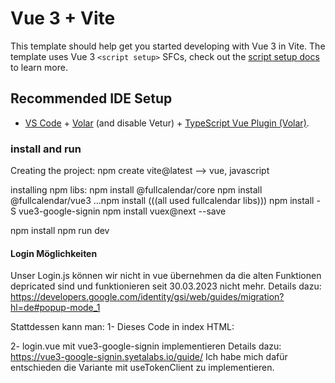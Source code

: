 # Vue 3 + Vite

This template should help get you started developing with Vue 3 in Vite. The template uses Vue 3 `<script setup>` SFCs, check out the [script setup docs](https://v3.vuejs.org/api/sfc-script-setup.html#sfc-script-setup) to learn more.

## Recommended IDE Setup

- [VS Code](https://code.visualstudio.com/) + [Volar](https://marketplace.visualstudio.com/items?itemName=Vue.volar) (and disable Vetur) + [TypeScript Vue Plugin (Volar)](https://marketplace.visualstudio.com/items?itemName=Vue.vscode-typescript-vue-plugin).


### install and run
Creating the project:
    npm create vite@latest
    --> vue, javascript

installing npm libs:
npm install @fullcalendar/core 
npm install @fullcalendar/vue3
...npm install (((all used fullcalendar libs)))
npm install -S vue3-google-signin
npm install vuex@next --save




npm install
npm run dev


#### Login Möglichkeiten

Unser Login.js können wir nicht in vue übernehmen da die alten Funktionen depricated sind und funktionieren seit 30.03.2023 nicht mehr.
Details dazu: https://developers.google.com/identity/gsi/web/guides/migration?hl=de#popup-mode_1

Stattdessen kann man:
1- Dieses Code in index HTML:
    <script src="https://accounts.google.com/gsi/client" async defer></script>
    <div
      id="g_id_onload"
      data-client_id="966425262226-nflro5si4ftpk7c3c4hq57ngrcr70hsn.apps.googleusercontent.com"
      data-callback="handleCredentialResponse"
    ></div>
    <div class="g_id_signin" data-type="standard"></div>

2- login.vue mit vue3-google-signin implementieren
Details dazu: https://vue3-google-signin.syetalabs.io/guide/
Ich habe mich dafür entschieden die Variante mit useTokenClient zu implementieren.
